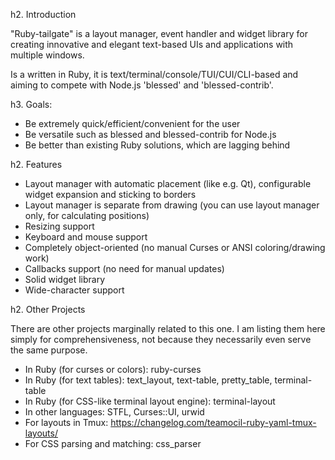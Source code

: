h2. Introduction

"Ruby-tailgate" is a layout manager, event handler and widget library for creating innovative and elegant text-based UIs and applications with multiple windows.

Is a written in Ruby, it is text/terminal/console/TUI/CUI/CLI-based and aiming to compete with Node.js 'blessed' and 'blessed-contrib'.

h3. Goals:

* Be extremely quick/efficient/convenient for the user
* Be versatile such as blessed and blessed-contrib for Node.js
* Be better than existing Ruby solutions, which are lagging behind

h2. Features

* Layout manager with automatic placement (like e.g. Qt), configurable widget expansion and sticking to borders
* Layout manager is separate from drawing (you can use layout manager only, for calculating positions)
* Resizing support
* Keyboard and mouse support
* Completely object-oriented (no manual Curses or ANSI coloring/drawing work)
* Callbacks support (no need for manual updates)
* Solid widget library
* Wide-character support

h2. Other Projects

There are other projects marginally related to this one.
I am listing them here simply for comprehensiveness, not because they necessarily even serve the same purpose.

* In Ruby (for curses or colors): ruby-curses
* In Ruby (for text tables): text_layout, text-table, pretty_table, terminal-table
* In Ruby (for CSS-like terminal layout engine): terminal-layout
* In other languages: STFL, Curses::UI, urwid
* For layouts in Tmux: https://changelog.com/teamocil-ruby-yaml-tmux-layouts/
* For CSS parsing and matching: css_parser
